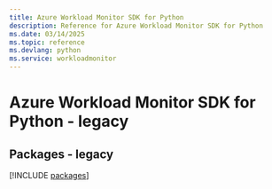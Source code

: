 ```yaml
---
title: Azure Workload Monitor SDK for Python
description: Reference for Azure Workload Monitor SDK for Python
ms.date: 03/14/2025
ms.topic: reference
ms.devlang: python
ms.service: workloadmonitor
---
```

# Azure Workload Monitor SDK for Python - legacy
## Packages - legacy
[!INCLUDE [packages](workload-monitor-index.md)]